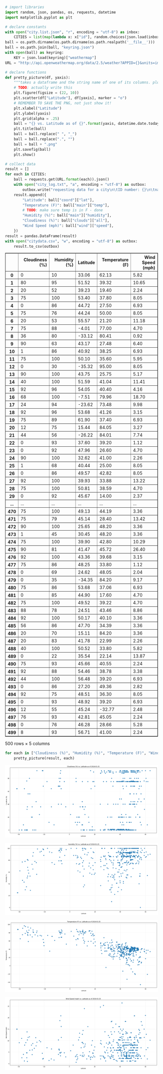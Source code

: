 

```python
# import libraries
import random, json, pandas, os, requests, datetime
import matplotlib.pyplot as plt
```


```python
# declare constants
with open("city.list.json", "r", encoding = "utf-8") as inbox:
    CITIES = list(map(lambda x: x["id"], random.choices(json.load(inbox), k = 500)))
ball = os.path.dirname(os.path.dirname(os.path.realpath('__file__')))
ball = os.path.join(ball, "keyring.json")
with open(ball) as keyring:
    KEY = json.load(keyring)["weathermap"]
URL = "http://api.openweathermap.org/data/2.5/weather?APPID={}&units=imperial{}".format(KEY, "&id={}")
```


```python
# declare functions
def pretty_picture(df, yaxis):
    """takes a dataframe and the string name of one of its columns. plots a plot with the x axis as latitude and the y axis as the given column"""
    # TODO: actually write this
    plt.figure(figsize = (22, 10))
    plt.scatter(df["Latitude"], df[yaxis], marker = "o")
    # REMEMBER TO SAVE THE PNG, not just show it!
    plt.xlabel("Latitude")
    plt.ylabel(yaxis)
    plt.grid(alpha = .25)
    ball = "{} vs. Latitude as of {}".format(yaxis, datetime.date.today())
    plt.title(ball)
    ball = ball.replace(" ", "_")
    ball = ball.replace(".", "")
    ball = ball + ".png"
    plt.savefig(ball)
    plt.show()
```


```python
# collect data
result = []
for each in CITIES:
    ball = requests.get(URL.format(each)).json()
    with open("city_log.txt", "a", encoding = "utf-8") as outbox:
        outbox.write("requesting data for a city\n\tID number: {}\n\tname: {}\n\trequest URL: {}\n".format(each, ball["name"], URL.format(each)))
    result.append({
        "Latitude": ball["coord"]["lat"],
        "Temperature (F)": ball["main"]["temp"],
        # TODO: make sure temp is in F - done
        "Humidity (%)": ball["main"]["humidity"],
        "Cloudiness (%)": ball["clouds"]["all"],
        "Wind Speed (mph)": ball["wind"]["speed"],
    })
result = pandas.DataFrame(result)
with open("citydata.csv", "w", encoding = "utf-8") as outbox:
    result.to_csv(outbox)
```




<div>
<style>
    .dataframe thead tr:only-child th {
        text-align: right;
    }

    .dataframe thead th {
        text-align: left;
    }

    .dataframe tbody tr th {
        vertical-align: top;
    }
</style>
<table border="1" class="dataframe">
  <thead>
    <tr style="text-align: right;">
      <th></th>
      <th>Cloudiness (%)</th>
      <th>Humidity (%)</th>
      <th>Latitude</th>
      <th>Temperature (F)</th>
      <th>Wind Speed (mph)</th>
    </tr>
  </thead>
  <tbody>
    <tr>
      <th>0</th>
      <td>0</td>
      <td>10</td>
      <td>33.06</td>
      <td>62.13</td>
      <td>5.82</td>
    </tr>
    <tr>
      <th>1</th>
      <td>80</td>
      <td>95</td>
      <td>51.52</td>
      <td>39.32</td>
      <td>10.65</td>
    </tr>
    <tr>
      <th>2</th>
      <td>20</td>
      <td>52</td>
      <td>39.23</td>
      <td>19.40</td>
      <td>2.24</td>
    </tr>
    <tr>
      <th>3</th>
      <td>75</td>
      <td>100</td>
      <td>53.40</td>
      <td>37.80</td>
      <td>8.05</td>
    </tr>
    <tr>
      <th>4</th>
      <td>0</td>
      <td>86</td>
      <td>44.72</td>
      <td>27.50</td>
      <td>6.93</td>
    </tr>
    <tr>
      <th>5</th>
      <td>75</td>
      <td>76</td>
      <td>44.24</td>
      <td>50.00</td>
      <td>8.05</td>
    </tr>
    <tr>
      <th>6</th>
      <td>20</td>
      <td>53</td>
      <td>55.57</td>
      <td>21.20</td>
      <td>11.18</td>
    </tr>
    <tr>
      <th>7</th>
      <td>75</td>
      <td>88</td>
      <td>-4.01</td>
      <td>77.00</td>
      <td>4.70</td>
    </tr>
    <tr>
      <th>8</th>
      <td>36</td>
      <td>80</td>
      <td>-33.12</td>
      <td>80.41</td>
      <td>0.92</td>
    </tr>
    <tr>
      <th>9</th>
      <td>90</td>
      <td>63</td>
      <td>43.17</td>
      <td>27.48</td>
      <td>6.40</td>
    </tr>
    <tr>
      <th>10</th>
      <td>1</td>
      <td>86</td>
      <td>40.92</td>
      <td>38.25</td>
      <td>6.93</td>
    </tr>
    <tr>
      <th>11</th>
      <td>75</td>
      <td>100</td>
      <td>50.10</td>
      <td>35.60</td>
      <td>5.95</td>
    </tr>
    <tr>
      <th>12</th>
      <td>0</td>
      <td>30</td>
      <td>-35.32</td>
      <td>95.00</td>
      <td>8.05</td>
    </tr>
    <tr>
      <th>13</th>
      <td>90</td>
      <td>100</td>
      <td>43.75</td>
      <td>25.75</td>
      <td>5.17</td>
    </tr>
    <tr>
      <th>14</th>
      <td>40</td>
      <td>100</td>
      <td>51.59</td>
      <td>41.04</td>
      <td>11.41</td>
    </tr>
    <tr>
      <th>15</th>
      <td>92</td>
      <td>96</td>
      <td>54.05</td>
      <td>40.40</td>
      <td>4.16</td>
    </tr>
    <tr>
      <th>16</th>
      <td>68</td>
      <td>100</td>
      <td>-7.51</td>
      <td>79.96</td>
      <td>18.70</td>
    </tr>
    <tr>
      <th>17</th>
      <td>24</td>
      <td>94</td>
      <td>-23.62</td>
      <td>73.48</td>
      <td>9.98</td>
    </tr>
    <tr>
      <th>18</th>
      <td>92</td>
      <td>96</td>
      <td>53.68</td>
      <td>41.26</td>
      <td>3.15</td>
    </tr>
    <tr>
      <th>19</th>
      <td>75</td>
      <td>89</td>
      <td>61.90</td>
      <td>37.40</td>
      <td>6.93</td>
    </tr>
    <tr>
      <th>20</th>
      <td>12</td>
      <td>75</td>
      <td>15.44</td>
      <td>84.05</td>
      <td>3.27</td>
    </tr>
    <tr>
      <th>21</th>
      <td>44</td>
      <td>56</td>
      <td>-26.22</td>
      <td>84.01</td>
      <td>7.74</td>
    </tr>
    <tr>
      <th>22</th>
      <td>0</td>
      <td>93</td>
      <td>37.60</td>
      <td>39.20</td>
      <td>1.12</td>
    </tr>
    <tr>
      <th>23</th>
      <td>0</td>
      <td>92</td>
      <td>47.96</td>
      <td>26.60</td>
      <td>4.70</td>
    </tr>
    <tr>
      <th>24</th>
      <td>90</td>
      <td>100</td>
      <td>32.62</td>
      <td>41.00</td>
      <td>2.26</td>
    </tr>
    <tr>
      <th>25</th>
      <td>1</td>
      <td>68</td>
      <td>40.44</td>
      <td>25.00</td>
      <td>8.05</td>
    </tr>
    <tr>
      <th>26</th>
      <td>0</td>
      <td>86</td>
      <td>49.57</td>
      <td>42.82</td>
      <td>8.05</td>
    </tr>
    <tr>
      <th>27</th>
      <td>92</td>
      <td>100</td>
      <td>39.93</td>
      <td>33.88</td>
      <td>13.22</td>
    </tr>
    <tr>
      <th>28</th>
      <td>75</td>
      <td>100</td>
      <td>50.81</td>
      <td>38.59</td>
      <td>4.70</td>
    </tr>
    <tr>
      <th>29</th>
      <td>0</td>
      <td>92</td>
      <td>45.67</td>
      <td>14.00</td>
      <td>2.37</td>
    </tr>
    <tr>
      <th>...</th>
      <td>...</td>
      <td>...</td>
      <td>...</td>
      <td>...</td>
      <td>...</td>
    </tr>
    <tr>
      <th>470</th>
      <td>75</td>
      <td>100</td>
      <td>49.13</td>
      <td>44.19</td>
      <td>3.36</td>
    </tr>
    <tr>
      <th>471</th>
      <td>75</td>
      <td>79</td>
      <td>45.14</td>
      <td>28.40</td>
      <td>13.42</td>
    </tr>
    <tr>
      <th>472</th>
      <td>90</td>
      <td>100</td>
      <td>25.65</td>
      <td>48.20</td>
      <td>3.36</td>
    </tr>
    <tr>
      <th>473</th>
      <td>1</td>
      <td>45</td>
      <td>30.45</td>
      <td>48.20</td>
      <td>3.36</td>
    </tr>
    <tr>
      <th>474</th>
      <td>75</td>
      <td>100</td>
      <td>39.90</td>
      <td>42.80</td>
      <td>10.29</td>
    </tr>
    <tr>
      <th>475</th>
      <td>90</td>
      <td>81</td>
      <td>41.47</td>
      <td>45.72</td>
      <td>26.40</td>
    </tr>
    <tr>
      <th>476</th>
      <td>92</td>
      <td>100</td>
      <td>43.36</td>
      <td>39.68</td>
      <td>3.15</td>
    </tr>
    <tr>
      <th>477</th>
      <td>75</td>
      <td>86</td>
      <td>48.25</td>
      <td>33.80</td>
      <td>1.12</td>
    </tr>
    <tr>
      <th>478</th>
      <td>0</td>
      <td>69</td>
      <td>24.62</td>
      <td>48.05</td>
      <td>2.04</td>
    </tr>
    <tr>
      <th>479</th>
      <td>0</td>
      <td>35</td>
      <td>-34.35</td>
      <td>84.20</td>
      <td>9.17</td>
    </tr>
    <tr>
      <th>480</th>
      <td>75</td>
      <td>86</td>
      <td>53.68</td>
      <td>37.06</td>
      <td>6.93</td>
    </tr>
    <tr>
      <th>481</th>
      <td>0</td>
      <td>85</td>
      <td>44.90</td>
      <td>17.60</td>
      <td>4.70</td>
    </tr>
    <tr>
      <th>482</th>
      <td>75</td>
      <td>100</td>
      <td>49.52</td>
      <td>39.22</td>
      <td>4.70</td>
    </tr>
    <tr>
      <th>483</th>
      <td>88</td>
      <td>78</td>
      <td>24.51</td>
      <td>43.46</td>
      <td>8.86</td>
    </tr>
    <tr>
      <th>484</th>
      <td>92</td>
      <td>100</td>
      <td>50.17</td>
      <td>40.10</td>
      <td>3.36</td>
    </tr>
    <tr>
      <th>485</th>
      <td>56</td>
      <td>86</td>
      <td>47.70</td>
      <td>34.39</td>
      <td>3.36</td>
    </tr>
    <tr>
      <th>486</th>
      <td>20</td>
      <td>70</td>
      <td>15.11</td>
      <td>84.20</td>
      <td>3.36</td>
    </tr>
    <tr>
      <th>487</th>
      <td>20</td>
      <td>83</td>
      <td>41.78</td>
      <td>22.99</td>
      <td>2.26</td>
    </tr>
    <tr>
      <th>488</th>
      <td>40</td>
      <td>100</td>
      <td>50.52</td>
      <td>33.80</td>
      <td>5.82</td>
    </tr>
    <tr>
      <th>489</th>
      <td>0</td>
      <td>22</td>
      <td>35.54</td>
      <td>22.14</td>
      <td>13.87</td>
    </tr>
    <tr>
      <th>490</th>
      <td>75</td>
      <td>93</td>
      <td>45.66</td>
      <td>40.55</td>
      <td>2.24</td>
    </tr>
    <tr>
      <th>491</th>
      <td>92</td>
      <td>88</td>
      <td>54.46</td>
      <td>38.78</td>
      <td>3.38</td>
    </tr>
    <tr>
      <th>492</th>
      <td>44</td>
      <td>100</td>
      <td>56.48</td>
      <td>39.20</td>
      <td>6.93</td>
    </tr>
    <tr>
      <th>493</th>
      <td>0</td>
      <td>86</td>
      <td>27.20</td>
      <td>49.36</td>
      <td>2.82</td>
    </tr>
    <tr>
      <th>494</th>
      <td>92</td>
      <td>75</td>
      <td>48.51</td>
      <td>36.30</td>
      <td>8.05</td>
    </tr>
    <tr>
      <th>495</th>
      <td>0</td>
      <td>93</td>
      <td>48.92</td>
      <td>39.20</td>
      <td>6.93</td>
    </tr>
    <tr>
      <th>496</th>
      <td>12</td>
      <td>55</td>
      <td>45.24</td>
      <td>-32.77</td>
      <td>2.48</td>
    </tr>
    <tr>
      <th>497</th>
      <td>76</td>
      <td>93</td>
      <td>42.81</td>
      <td>45.05</td>
      <td>2.24</td>
    </tr>
    <tr>
      <th>498</th>
      <td>0</td>
      <td>76</td>
      <td>46.28</td>
      <td>28.66</td>
      <td>5.28</td>
    </tr>
    <tr>
      <th>499</th>
      <td>8</td>
      <td>93</td>
      <td>56.71</td>
      <td>41.00</td>
      <td>2.24</td>
    </tr>
  </tbody>
</table>
<p>500 rows × 5 columns</p>
</div>




```python
for each in ["Cloudiness (%)", "Humidity (%)", "Temperature (F)", "Wind Speed (mph)"]:
    pretty_picture(result, each)
```


![png](output_4_0.png)



![png](output_4_1.png)



![png](output_4_2.png)



![png](output_4_3.png)

